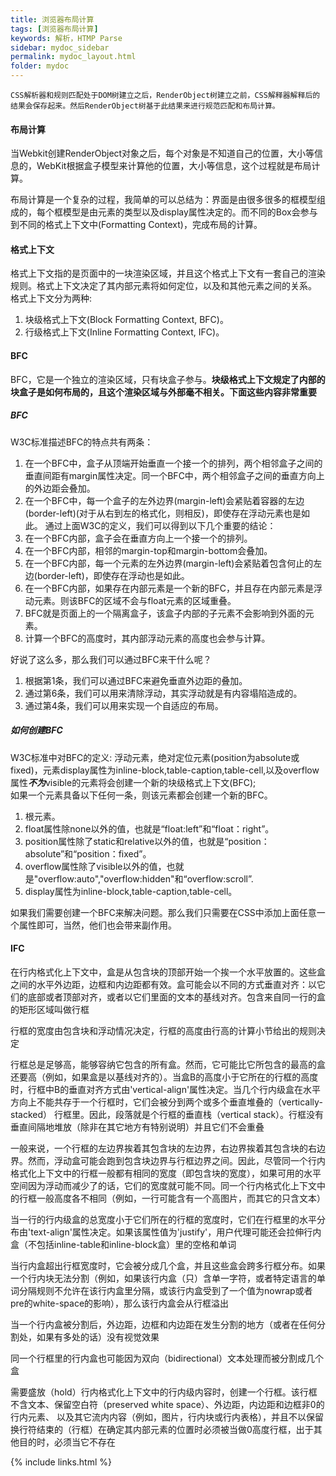```yaml
---
title: 浏览器布局计算
tags: [浏览器布局计算]
keywords: 解析，HTMP Parse
sidebar: mydoc_sidebar
permalink: mydoc_layout.html
folder: mydoc
---
```


```
CSS解析器和规则匹配处于DOM树建立之后，RenderObject树建立之前，CSS解释器解释后的结果会保存起来。然后RenderObject树基于此结果来进行规范匹配和布局计算。
```

#### 布局计算
当Webkit创建RenderObject对象之后，每个对象是不知道自己的位置，大小等信息的，WebKit根据盒子模型来计算他的位置，大小等信息，这个过程就是布局计算。  

布局计算是一个复杂的过程，我简单的可以总结为：界面是由很多很多的框模型组成的，每个框模型是由元素的类型以及display属性决定的。而不同的Box会参与到不同的格式上下文中(Formatting Context)，完成布局的计算。  
#### 格式上下文
格式上下文指的是页面中的一块渲染区域，并且这个格式上下文有一套自己的渲染规则。格式上下文决定了其内部元素将如何定位，以及和其他元素之间的关系。  
格式上下文分为两种:  
1. 块级格式上下文(Block Formatting Context, BFC)。
2. 行级格式上下文(Inline Formatting Context, IFC)。

#### BFC
 BFC，它是一个独立的渲染区域，只有块盒子参与。**块级格式上下文规定了内部的块盒子是如何布局的，且这个渲染区域与外部毫不相关。下面这些内容非常重要**  

##### BFC
W3C标准描述BFC的特点共有两条：
1. 在一个BFC中，盒子从顶端开始垂直一个接一个的排列，两个相邻盒子之间的垂直间距有margin属性决定。同一个BFC中，两个相邻盒子之间的垂直方向上的外边距会叠加。
2. 在一个BFC中，每一个盒子的左外边界(margin-left)会紧贴着容器的左边(border-left)(对于从右到左的格式化，则相反)，即使存在浮动元素也是如此。
通过上面W3C的定义，我们可以得到以下几个重要的结论：  
1. 在一个BFC内部，盒子会在垂直方向上一个接一个的排列。
2. 在一个BFC内部，相邻的margin-top和margin-bottom会叠加。
3. 在一个BFC内部，每一个元素的左外边界(margin-left)会紧贴着包含何止的左边(border-left)，即使存在浮动也是如此。
4. 在一个BFC内部，如果存在内部元素是一个新的BFC，并且存在内部元素是浮动元素。则该BFC的区域不会与float元素的区域重叠。
5. BFC就是页面上的一个隔离盒子，该盒子内部的子元素不会影响到外面的元素。
6. 计算一个BFC的高度时，其内部浮动元素的高度也会参与计算。

好说了这么多，那么我们可以通过BFC来干什么呢？
1. 根据第1条，我们可以通过BFC来避免垂直外边距的叠加。
2. 通过第6条，我们可以用来清除浮动，其实浮动就是有内容塌陷造成的。
3. 通过第4条，我们可以用来实现一个自适应的布局。

##### 如何创建BFC  
 W3C标准中对BFC的定义: 浮动元素，绝对定位元素(position为absolute或fixed)，元素display属性为inline-block,table-caption,table-cell,以及overflow属性***不为***visible的元素将会创建一个新的块级格式上下文(BFC);  
 如果一个元素具备以下任何一条，则该元素都会创建一个新的BFC。
 1. 根元素。
 2. float属性除none以外的值，也就是“float:left”和“float：right”。
 3. position属性除了static和relative以外的值，也就是“position：absolute”和“position：fixed”。
 4. overflow属性除了visible以外的值，也就是"overflow:auto","overflow:hidden"和“overflow:scroll”.
 5. display属性为inline-block,table-caption,table-cell。
 
如果我们需要创建一个BFC来解决问题。那么我们只需要在CSS中添加上面任意一个属性即可，当然，他们也会带来副作用。


#### IFC 
在行内格式化上下文中，盒是从包含块的顶部开始一个挨一个水平放置的。这些盒之间的水平外边距，边框和内边距都有效。盒可能会以不同的方式垂直对齐：以它们的底部或者顶部对齐，或者以它们里面的文本的基线对齐。包含来自同一行的盒的矩形区域叫做行框

行框的宽度由包含块和浮动情况决定，行框的高度由行高的计算小节给出的规则决定

行框总是足够高，能够容纳它包含的所有盒。然而，它可能比它所包含的最高的盒还要高（例如，如果盒是以基线对齐的）。当盒B的高度小于它所在的行框的高度时，行框中B的垂直对齐方式由'vertical-align'属性决定。当几个行内级盒在水平方向上不能共存于一个行框时，它们会被分到两个或多个垂直堆叠的（vertically-stacked） 行框里。因此，段落就是个行框的垂直栈（vertical stack）。行框没有垂直间隔地堆放（除非在其它地方有特别说明）并且它们不会重叠

一般来说，一个行框的左边界挨着其包含块的左边界，右边界挨着其包含块的右边界。然而，浮动盒可能会跑到包含块边界与行框边界之间。因此，尽管同一个行内格式化上下文中的行框一般都有相同的宽度（即包含块的宽度），如果可用的水平空间因为浮动而减少了的话，它们的宽度就可能不同。同一个行内格式化上下文中的行框一般高度各不相同（例如，一行可能含有一个高图片，而其它的只含文本）

当一行的行内级盒的总宽度小于它们所在的行框的宽度时，它们在行框里的水平分布由'text-align'属性决定。如果该属性值为'justify'，用户代理可能还会拉伸行内盒（不包括inline-table和inline-block盒）里的空格和单词

当行内盒超出行框宽度时，它会被分成几个盒，并且这些盒会跨多行框分布。如果一个行内块无法分割（例如，如果该行内盒（只）含单一字符，或者特定语言的单词分隔规则不允许在该行内盒里分隔，或该行内盒受到了一个值为nowrap或者pre的white-space的影响），那么该行内盒会从行框溢出

当一个行内盒被分割后，外边距，边框和内边距在发生分割的地方（或者在任何分割处，如果有多处的话）没有视觉效果

同一个行框里的行内盒也可能因为双向（bidirectional）文本处理而被分割成几个盒

需要盛放（hold）行内格式化上下文中的行内级内容时，创建一个行框。该行框不含文本、保留空白符（preserved white space）、外边距，内边距和边框非0的行内元素、 以及其它流内内容（例如，图片，行内块或行内表格），并且不以保留换行符结束的（行框）在确定其内部元素的位置时必须被当做0高度行框，出于其他目的时，必须当它不存在

{% include links.html %}
